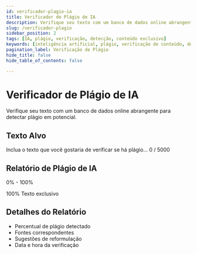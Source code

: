 ```yaml
---
id: verificador-plagio-ia
title: Verificador de Plágio de IA
description: Verifique seu texto com um banco de dados online abrangente para detectar plágio em potencial.
slug: /verificador-plagio
sidebar_position: 2
tags: [IA, plágio, verificação, detecção, conteúdo exclusivo]
keywords: [inteligência artificial, plágio, verificação de conteúdo, detecção de plágio]
pagination_label: Verificação de Plágio
hide_title: false
hide_table_of_contents: false

---
```




# Verificador de Plágio de IA

Verifique seu texto com um banco de dados online abrangente para detectar plágio em potencial.

## Texto Alvo

Inclua o texto que você gostaria de verificar se há plágio...
0 / 5000

## Relatório de Plágio de IA

0% - 100%

100% Texto exclusivo

## Detalhes do Relatório

- Percentual de plágio detectado
- Fontes correspondentes
- Sugestões de reformulação
- Data e hora da verificação
